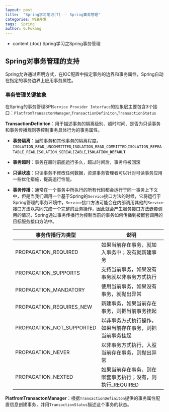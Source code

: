 ```yaml
---
layout: post
title:  "Spring学习笔记[7] -- Spring事务管理"
categories: WEB开发
tags:  Spring
author: G.Fukang
---
```

* content
{:toc}
Spring学习之Spring事务管理

## Spring对事务管理的支持

Spring允许通过声明方式，在IOC配置中指定事务的边界和事务属性，Spring自动在指定的事务边界上应用事务属性。

### 事务管理关键抽象

在Spring的事务管理SPI`Service Provider Interface`的抽象层主要包含3个接口：`PlatfromTransactonManager`,`TransactionDefiniton`,`TransactionStatus`

**TransactionDefiniton**：用于描述事务的隔离级别、超时时间、是否为只读事务和事务传播规则等控制事务具体行为的事务属性。

- **事务隔离**：当前事务和其他事务的隔离程度。`ISOLATION_READ_UNCOMMITTED`,`ISOLATION_READ_COMMITTED`,`ISOLATION_REPEATABLE_READ`,`ISOLATION_SERIALIZABLE`,**`ISOLATION_DEFAULT`**

- **事务超时**：事务在超时前能运行多久，超过时间后，事务将被回滚

- **只读状态**：只读事务不修改任何数据，资源事务管理者可以针对可读事务应用一些优化措施，提高运行性能。

- **事务传播**：通常在一个事务中所执行的所有代码都会运行于同一事务上下文中，但是当我们调用一个基于Spring的`Service`接口方法的时候，它将运行于Spring管理的事务环境中，`Service`接口方法可能会在内部调用其他的`Service`接口方法以共同完成一个完整的业务操作，因此就会产生服务接口方法嵌套调用的情况，Spring通过事务传播行为控制当前的事务如何传播到被嵌套调用的目标服务接口方法中。

  | 事务传播行为类型          | 说明                                                      |
  | ------------------------- | --------------------------------------------------------- |
  | PROPAGATION_REQUIRED      | 如果当前存在事务，就加入事务中；没有就新建事务            |
  | PROPAGATION_SUPPORTS      | 支持当前事务，如果没有事务就以非事务方式执行              |
  | PROPAGATION_MANDATORY     | 使用当前事务，如果没有事务，就抛出异常                    |
  | PROPAGATION_REQUIRES_NEW  | 新建事务，如果当前存在事务，则把当前事务挂起              |
  | PROPAGATION_NOT_SUPPORTED | 以非事务方式执行操作，如果当前存在事务，则把当前事务挂起  |
  | PROPAGATION_NEVER         | 以非事务方式执行，入股当前存在事务，则抛出异常            |
  | PROPAGATION_NEXTED        | 如果当前存在事务，则在嵌套事务执行；没有，则执行_REQUIRED |

**PlatfromTransactonManager**：根据`TransactionDefiniton`提供的事务属性配置信息创建事务，并用`TransactionStatus`描述这个事务的状态。




